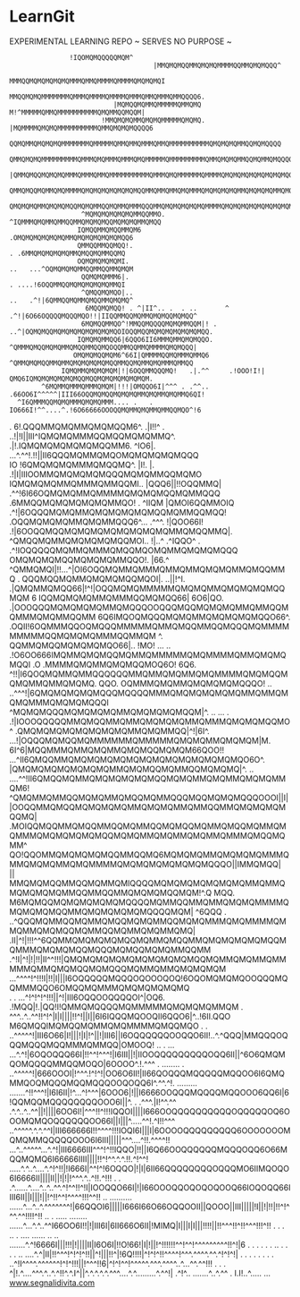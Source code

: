 # LearnGit
EXPERIMENTAL LEARNING REPO ~ SERVES NO PURPOSE ~ 


                   !IQOMQMQQQQQMQM^                                               
                                        |MMQMQMQQMMQMQMQMMMMQQMMQMQMQQQ^                                      
                                    MMMQQMQMQMQMQMQMMMQMMQMMMMQMMMMQMQMQMQI                                   
                                 MMQQMQMQMMMMMMMQMMMQMMMMQMMMMQMMMQMMQMMMQMMQQQQ6.                            
                              |MQMQQMQMMQMMMMMQMMQMQ  M!^MMMMMQMMQMMMMMMMMMMQMQMMQQMQQM|                      
                           !MMQMQMQMMQMQMQMMMMMQMQMQ.  |MQMMMMQMQMQMMMMMMMMMMQMMQMQMQMQQQQ6                   
                          QQMQMMQMQMQMQMMMMMMMQMMMMMQMMQMMQMMMQMMQMMMMMMMMMMQMQMQMQMMQQMQMQQQQ                
                         QMMQMQMQMMMMMMMMMQMMMQMQMMMQMMMQMQMMMMMQMMMMMMMMMQMMQMQMQMMQQMQMMQMQQQQQ             
                       |QMMQMQQMQMQMQMMMQMMMQMMQMMMMMMMMMMQMMMQMQMMMMMMQMMMMQMQMQMQMQMQMQMQMQQMQQM.           
                       QMMQMQQMQMMQMQMMMMQMQMQMQMQMQMQMQQMMQMMQMMQMQMMMQMQMQMQMQMMQMQMQMQMMQMQMQQMQ           
                       QMQMQMQMMQMQMQMQQMQMQMMQQMQMMQMMMQQQMMQMQMQMQMQMQMMMMQMQMQMQMQMQMQMQMQMQMMQQQ          
                      ^MQMQMQMQMQMQMMQQMMO.                     ^IQMMMQMQMMQMMQQMMQMQMQMQQMQMQMQMMQMQQ        
                     IQMQQMMQMQQMMQM6                                    .OMQMQMQMQMQMQMMQMQMQMQMQMQMQQ6      
                     QMMQQMMQQMQQ!.                                         . .6MMQMQMQMQMQMMQMQQMQMMQQMQ     
                     OQMQMQMQMQMI.                                        ..   ...^OQMQMQMQMMQQMMQQMMQMQM     
                      QQMQMQMMM6|.                                           . ....!6OQQMMQQMQMQMQMQMQMMQI    
                      ^QMQQMQMQO|..                                         ..   .^!|6QMMQQMQMMQMQQMMQMQMQ^   
                       6MQQMQMQQ! . ^|II^.. .  . ..       ^  .^!|6O66OQQQQMQQQMQO!!|IIQQMMQQMQMMQMQMQQMQMQQ^  
                      6MQMQQMMQO^!MMQQMQQQQMQMQMMQQM|! . ..^|OQMQMQQMQMQMQMQMQMQMQMQOIOQQMQQMQMQMQMQMQMQMQQ.  
                     IQMQMQMMQQ6|6QQO6II6MMMQMMQMQMQQO.     ^QMMMQMQQMQMQMMQMQQMMQQMQOQQMMQQMMQMMMMQMQMQQQ|   
                    OMQMQMQQMQM6^66I|QMMMMQQMQMMMQMMQ6      ^QMMQMQMQQMMQMMQMQMQMQMQMQQMMQQMQMMQMQMMMQMMQQ    
                 IQMQMMQMQMQMQM|!|6OQQMMQQQMQ!   .|.^^     .!OOO!I!|  QMQ6IQMQMQMQMQMQMQQMQQMQMQMQMQMQMQM.    
            ^6MQMMQMMMQMMMQMQM|!!!|OMQQO6I|^^^ . .^^..    .66OO6I^^^^^|III66OQQMQMQQMQMQMQMMQMQMMQMQMMQ6QI!   
      ^I6QMMMQQMQMQMMMQMQMQMMM.... .   .                   IO666I!^^....^.!6O66666OOOQQMQMMQMQMMQMMQQMQO^!6   
  .      6!.QQQMMQMQMMQMQMQQM6^.                           .|I!!^     . ..!|!I||III^IQMQMQMMMQQMQQMQMQMMQ^.   
        .|!.IQMQMQMQMQMQMQQMM6.                             ^IO6|.   ...^.^^!.!!||II6QQQMQMMQMQOMQMQMQMQMQQQ  
         IO !6QMQMQMQMMMQMQQMQ^.                           |I!. |.         .!|I|IIIOOMMQMQMQMQMQQQMQMQMMQQMQMO
          IQMQMQMQMMQMMMQMMQQMI..                 |QQQ6||!!OQQMMQ|        .^^!6I66OQMQMQMMQMMMMQMQMQMQQMQMMQQQ
           .6MMQQMQMQMQMQMQMMQO!  .              ^IIQM |QMOI6QQMMOIQ     .^!|6OQQQMQMQMMQMQMQMQMQMQQMQMMQQMQQ!
           .OQQMQMQMQMMQMQMMQQQ6^...              .^^^.    !|QOO66I!    .!|6OOQQMQQMQMQMQMQMQMQMQMQMMQMQQMMQ|.
           ^QMQQMQMMQMQMQMQMQQMOI..                 !|..^ .^IQQO^   .  .^!IOQQQQQMQMMQMMMQMQQMQOMQMMQMQMQMQQQ 
            OMQMQMQMQQMQMQMQMMQQO!.                |66.^   ^QMMQMQI|!!...^|OI6OQQMQMMQMMMQMMQMMQMQMQMMQMQQMMQ 
     .      QQQMQQMQMMQMQMQMQQMQOI|.          ..||!^I.     .|QMQMMQMQQ66|!^!|OQQMQMQMMMMMQMQMQMMQMQMQMQMQQMQM 
    6      IQQMQMQMQMMQMMMQQMQMQQ66|       6O6|QO. .|OOOQQQMQMQMQMQMMQMQQQOOQQQMQQMQMQMQMMQMMQQMQMMMQMQMMQQMM 
     6Q6IMQOQMQQQMQMQMMQMQMQMQMQQO66^.   .OQII!6OQMMMQQOQMQQQMMMMMQMMQMQQMMQQMQQQMQMMMMMMMMMQQMQMQMQMMMQQMMQM 
           ^.    QQMMQMQQMQMQMQMQO66|..  !MO!    ...    ..  .!O6OO666IMQMMQMQMQQMQMMQMMMMMQMQMMMMQMMQMQMQMQQI 
         .O      .MMMMQMQMMQMQMQQMOQ6O!  6Q6.    ^!!|I6QOQMQMMQMMQQQQQQMMQMMQMQMMQMQMMMMQMQMQQMQMQMMQMMQMQMQ. 
         QQO.   OQMMMQMQMMQMQMQMQMQQQO!   .. ..^^^!|6QMQMQMQMQMQQQMQQQQMMMQMQMQMQMQMQMMQMMQMQMQMMMQMQMQMQQQI  
         ^MQMQMQQQMQMQMQMQMMQMQMQMQMQQM|^. .. ...          . .!|IOOOQQQQQMMQMQQMMQMMQMQMQMQMMQMMMQMQMQMQQMO   
        ^  .QMQMQMQMQMQMQMQMQMMQMQMMQQ|^!|6I^.                 ...!|OQQQMQMQQMQMMMMMMQMMMMMQMQMQMMQMQMQM|M.   
         6I^6|MQQMMMQMMQMQMMQMQMQQMQMQM66QOO!!                ...^II6QMQQMMQMQMQMQMQMQMQMQMQMQMQMQMQMQO6O^.   
          |QMQMQMQMQMQMQMQMMQMQMQQMQMMQQMQMQMQ|^.  ..  ....^^!II6QMQQMQMMQMQMQMQMQMQQMQMQMMQMQMMQMQMQMMQM6!   
           ^QMQMMQMMQQMQMQMMQMQQMQMMQQQMQQMQMQMQQQOOOI||I||OOQQMMQMQQMQMQMQMQMMQMQMQMMQMMQQMMQMQMQMQMQQMQ|    
                .MOIQQMQQMMQMQQMMQQMQMMQQMQMQQMQMMQMQQMQMMQMQMMMQMQMQMQMQMQQMQMQMMQMQMMQMQMMQMMMQMQQMQMM^     
                QO!QQOMMQMQMQMQMQQMMQQMQ6MQMQMQMMQMQMQMQMMMQMMQMQMQMMQMQMMMMQMQMQMQMQMQMQMQQQO||IMMQMQQ|      
                ||     MMQMQMQQMMQQMQMMQMIQQQQMQMQMQMQMQMQMQMMQMMQMQMQMQMQMMQQMMQQMMQMQMQMQQMQM!^.Q MQQ.      
                        M6MQMQQMQMQMQMQMQMQQQQMQMMQQMMQMMQMQMQMMMMQMQMQMQMQQMMQMQMQMQMQMQQQQMQM| ^6QQQ .      
                    ..^QQQMQMMQQMQMMQMQQMQMQMMQQMQMQMMMQMQMMMMQMMQMMQMQMQQMQMMQQMQMMQMQMMQMQ|                 
           .II|^!|!!!^^6QQMMQMQMQMQMQQMQMMQMQQMMQMQMQMQMQMQQMQMMMQMQMQMQQMQQQMQMQQMQMQMMQQMM                  
    .^!I|^!|!|!!|II^^!!!|QMQMQMQMQMQMQMQMQMQMQQMQMMQMQMMQMMMMMQMMQMQMQQMQMQQQMQMMQMMQMQMQMQM                  
     ...^^^^!^!!!I|!!|I|||I6OQQQQQMQQQOQOOOQOQ!6OQOMQMQMQOOQQQMQQMMMQQO6OMQQMQMMMQMQMQMQMQMQ                  
.      . ...^!^!^!^!!!||^!|III6OQQOOQQQQOI^|OQ6.   .!MQQ|!.|QQ!I!QMMQMQQQQMQMMMMMQMQMQMQMMQM           .      
^^^..^..^^!!^!^|I|I||||!!^!||I||6I6IQQQMQOOQII6QQO6|^..!6II.QQO M6QMQQIMQMQQMQMMQMQMMMMQMQQMQO         .     .
..^^^^^!|III6O66|I!|||!|I|!^||!|III6||I6OQQQQQQOOQQO6II!..^.^QQQ|MMQQQOQQQMQQQMQQMMMQMMQQ|OMOOQ!      .. . ...
  ...^.^!|6OQOQQQ66I|!!^^!^^^!|I6III||!|IIOOQQQQQQQQQOQQ6II||^6O6QMQMQOMQQQQMMQQMOQO|6OOOO^.!.^^^ .   ........
.   ..^^^^^!|666OOOI|!^^^.!^!^!|OO6O6II!|II66QOQQQMQQQQQMQQOO6I6QMQMMQOQMQQQMQQMQQQOOQOQQ6I^.^^.^!.  .........
.......^!!^^^!|I6I6II|!^...^!^^^|6OOO6|!||I6666OOQQQMQQQQMQQOOO6QQ6I|6!QQMQQMQQQQQQQQOOO6I||^. . .^^^.|I!^^.^^
.^.^..^..^^||!||||6OO6I!|^^^!!^!!!IQQOI||||I666OOQQQQQQQQQQOQQQQQOQ6OOOMQMQOQQQQQQOO66I||I|||^.....^^!.^I!!^^^
..^^^^^.^.^.^^I|III666666I!!^^^^!!!IOQI6I|||I|6OOOOQQQQQQQQQ6OOOOOOOMQMQMMQQQQQOOO6I6III|||||^^^....^!!.^^^^!!
...^..^^^^^...^.^!|III6666III^^^!^!!IQQO|!!||I6Q66OOQQQQQQMQQQOQQ6O66MQQMQMQ6I66666IIII||||!!^!^^.^.^.!!.^!^^!
  .....^.^..^....^.^!^!!|!I666I|^^!^!6OQQO|!|I|6II66QQQQQQQQOQQQMO6IIMQOQO6I6666II||||II||!|!|!^^^.^..^!!.^!!!
 . . .^......^....^..^..^^.^!^^!!^!I|IOOQQO66I|!|I66OOOQQOQOQOQOOQ66IOQOQQ66IIII6II||I|||!||!^!!^^!^^^^!!!^^!!
..  .......... ......^...^..^.^^^^^^^!|66QQOI6|||||I666I66O66OQQOOII||QOOO||III|||||!I||!|!!|!!^!^^^.^^!!!!^!!
..   .  ..... ........ ......^...^.^..^^I66OO6I!!|!|III6I|6II666O6II|!MIMQ|I|||I|I|||!!!!||!!^^^!!^!!^^^!!!^!!
 . . .  .. . .... ...... .. .. .......^.^!6666I|||!!!|!||||II|I6O6I|!!O!66!|I|!||!^!!!!!!^^!^^!^^^^^^^^^!!^!|6
  .     . . . .   . ..  . . . . ..  ....^.^|II|!!^^^!^!^!^!!||^!|||!!^|!6Q!!!!|^!^!^!!^^^^!^^^.^^^^.^^.^!^!^!|
                  .    . . .  .  .    . . ..^!I^^^^.^^^^^^!^!^!!!||!^^^!!6|^!^!^^!^^^^^.^^^.^^^^..^...^^.^^!!!
                                        . . . ^|!.^....^^^.^..^.^!!^.^.I^||^.^.^.^.^.^^^....^.^.........^.^^!|
                                               .^!^.. .......^..^.^^ . I.I!..^.....  ... www.segnalidivita.com

